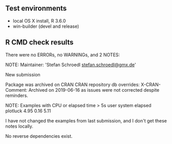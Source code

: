 ## Test environments
* local OS X install, R 3.6.0
* win-builder (devel and release)

## R CMD check results
There were no ERRORs, no WARNINGs, and 2 NOTES:

NOTE:
 Maintainer: 'Stefan Schroedl <stefan.schroedl@gmx.de>'

  New submission

  Package was archived on CRAN
  CRAN repository db overrides:
    X-CRAN-Comment: Archived on 2019-06-16 as issues were not corrected
      despite reminders.

NOTE:
  Examples with CPU or elapsed time > 5s
           user system elapsed
  plotluck 4.95   0.16    5.11

I have not changed the examples from last submission, and I don't get these
notes locally.

No reverse dependencies exist.

